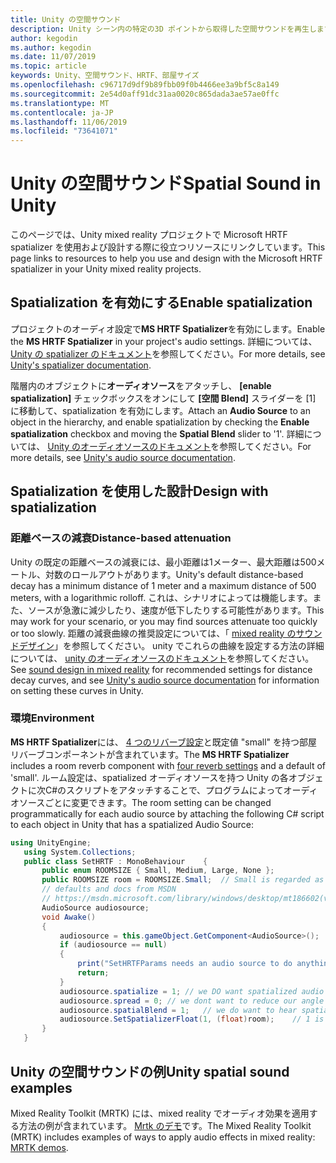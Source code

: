 ```yaml
---
title: Unity の空間サウンド
description: Unity シーン内の特定の3D ポイントから取得した空間サウンドを再生します。
author: kegodin
ms.author: kegodin
ms.date: 11/07/2019
ms.topic: article
keywords: Unity、空間サウンド、HRTF、部屋サイズ
ms.openlocfilehash: c96717d9df9b89fbb09f0b4466ee3a9bf5c8a149
ms.sourcegitcommit: 2e54d0aff91dc31aa0020c865dada3ae57ae0ffc
ms.translationtype: MT
ms.contentlocale: ja-JP
ms.lasthandoff: 11/06/2019
ms.locfileid: "73641071"
---
```

# <a name="spatial-sound-in-unity"></a><span data-ttu-id="c377b-104">Unity の空間サウンド</span><span class="sxs-lookup"><span data-stu-id="c377b-104">Spatial Sound in Unity</span></span>

<span data-ttu-id="c377b-105">このページでは、Unity mixed reality プロジェクトで Microsoft HRTF spatializer を使用および設計する際に役立つリソースにリンクしています。</span><span class="sxs-lookup"><span data-stu-id="c377b-105">This page links to resources to help you use and design with the Microsoft HRTF spatializer in your Unity mixed reality projects.</span></span>

## <a name="enable-spatialization"></a><span data-ttu-id="c377b-106">Spatialization を有効にする</span><span class="sxs-lookup"><span data-stu-id="c377b-106">Enable spatialization</span></span>

<span data-ttu-id="c377b-107">プロジェクトのオーディオ設定で**MS HRTF Spatializer**を有効にします。</span><span class="sxs-lookup"><span data-stu-id="c377b-107">Enable the **MS HRTF Spatializer** in your project's audio settings.</span></span> <span data-ttu-id="c377b-108">詳細については、 [Unity の spatializer のドキュメント](https://docs.unity3d.com/Manual/VRAudioSpatializer.html)を参照してください。</span><span class="sxs-lookup"><span data-stu-id="c377b-108">For more details, see [Unity's spatializer documentation](https://docs.unity3d.com/Manual/VRAudioSpatializer.html).</span></span> 

<span data-ttu-id="c377b-109">階層内のオブジェクトに**オーディオソース**をアタッチし、 **[enable spatialization]** チェックボックスをオンにして **[空間 Blend]** スライダーを [1] に移動して、spatialization を有効にします。</span><span class="sxs-lookup"><span data-stu-id="c377b-109">Attach an **Audio Source** to an object in the hierarchy, and enable spatialization by checking the **Enable spatialization** checkbox and moving the **Spatial Blend** slider to '1'.</span></span> <span data-ttu-id="c377b-110">詳細については、 [Unity のオーディオソースのドキュメント](https://docs.unity3d.com/2019.3/Documentation/Manual/class-AudioSource.html)を参照してください。</span><span class="sxs-lookup"><span data-stu-id="c377b-110">For more details, see [Unity's audio source documentation](https://docs.unity3d.com/2019.3/Documentation/Manual/class-AudioSource.html).</span></span> 

## <a name="design-with-spatialization"></a><span data-ttu-id="c377b-111">Spatialization を使用した設計</span><span class="sxs-lookup"><span data-stu-id="c377b-111">Design with spatialization</span></span>

### <a name="distance-based-attenuation"></a><span data-ttu-id="c377b-112">距離ベースの減衰</span><span class="sxs-lookup"><span data-stu-id="c377b-112">Distance-based attenuation</span></span>
<span data-ttu-id="c377b-113">Unity の既定の距離ベースの減衰には、最小距離は1メーター、最大距離は500メートル、対数のロールアウトがあります。</span><span class="sxs-lookup"><span data-stu-id="c377b-113">Unity's default distance-based decay has a minimum distance of 1 meter and a maximum distance of 500 meters, with a logarithmic rolloff.</span></span> <span data-ttu-id="c377b-114">これは、シナリオによっては機能します。また、ソースが急激に減少したり、速度が低下したりする可能性があります。</span><span class="sxs-lookup"><span data-stu-id="c377b-114">This may work for your scenario, or you may find sources attenuate too quickly or too slowly.</span></span> <span data-ttu-id="c377b-115">距離の減衰曲線の推奨設定については、「 [mixed reality のサウンドデザイン](spatial-sound-design.md)」を参照してください。 unity でこれらの曲線を設定する方法の詳細については、 [unity のオーディオソースのドキュメント](https://docs.unity3d.com/2019.3/Documentation/Manual/class-AudioSource.html)を参照してください。</span><span class="sxs-lookup"><span data-stu-id="c377b-115">See [sound design in mixed reality](spatial-sound-design.md) for recommended settings for distance decay curves, and see [Unity's audio source documentation](https://docs.unity3d.com/2019.3/Documentation/Manual/class-AudioSource.html) for information on setting these curves in Unity.</span></span>

### <a name="environment"></a><span data-ttu-id="c377b-116">環境</span><span class="sxs-lookup"><span data-stu-id="c377b-116">Environment</span></span>
<span data-ttu-id="c377b-117">**MS HRTF Spatializer**には、 [4 つのリバーブ設定](https://docs.microsoft.com/windows/win32/api/hrtfapoapi/ne-hrtfapoapi-hrtfenvironment)と既定値 "small" を持つ部屋リバーブコンポーネントが含まれています。</span><span class="sxs-lookup"><span data-stu-id="c377b-117">The **MS HRTF Spatializer** includes a room reverb component with [four reverb settings](https://docs.microsoft.com/windows/win32/api/hrtfapoapi/ne-hrtfapoapi-hrtfenvironment) and a default of 'small'.</span></span> <span data-ttu-id="c377b-118">ルーム設定は、spatialized オーディオソースを持つ Unity の各オブジェクトに次C#のスクリプトをアタッチすることで、プログラムによってオーディオソースごとに変更できます。</span><span class="sxs-lookup"><span data-stu-id="c377b-118">The room setting can be changed programmatically for each audio source by attaching the following C# script to each object in Unity that has a spatialized Audio Source:</span></span>

```cs
using UnityEngine;
   using System.Collections;
   public class SetHRTF : MonoBehaviour    {
       public enum ROOMSIZE { Small, Medium, Large, None };
       public ROOMSIZE room = ROOMSIZE.Small;  // Small is regarded as the "most average"
       // defaults and docs from MSDN
       // https://msdn.microsoft.com/library/windows/desktop/mt186602(v=vs.85).aspx
       AudioSource audiosource;
       void Awake()
       {
           audiosource = this.gameObject.GetComponent<AudioSource>();
           if (audiosource == null)
           {
               print("SetHRTFParams needs an audio source to do anything.");
               return;
           }
           audiosource.spatialize = 1; // we DO want spatialized audio
           audiosource.spread = 0; // we dont want to reduce our angle of hearing
           audiosource.spatialBlend = 1;   // we do want to hear spatialized audio
           audiosource.SetSpatializerFloat(1, (float)room);    // 1 is the roomsize param
       }
   }
```

## <a name="unity-spatial-sound-examples"></a><span data-ttu-id="c377b-119">Unity の空間サウンドの例</span><span class="sxs-lookup"><span data-stu-id="c377b-119">Unity spatial sound examples</span></span>
<span data-ttu-id="c377b-120">Mixed Reality Toolkit (MRTK) には、mixed reality でオーディオ効果を適用する方法の例が含まれています。 [Mrtk のデモ](https://github.com/microsoft/MixedRealityToolkit-Unity/tree/mrtk_release/Assets/MixedRealityToolkit.Examples/Demos/Audio)です。</span><span class="sxs-lookup"><span data-stu-id="c377b-120">The Mixed Reality Toolkit (MRTK) includes examples of ways to apply audio effects in mixed reality: [MRTK demos](https://github.com/microsoft/MixedRealityToolkit-Unity/tree/mrtk_release/Assets/MixedRealityToolkit.Examples/Demos/Audio).</span></span>


